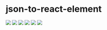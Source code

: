 # json-to-react-element

[![](https://img.shields.io/travis/ramitos/json-to-react-element.svg)](https://travis-ci.org/ramitos/json-to-react-element) [![](https://img.shields.io/codeclimate/coverage/github/ramitos/json-to-react-element.svg)](https://codeclimate.com/github/ramitos/json-to-react-element/coverage) [![](https://img.shields.io/npm/v/json-to-react-element.svg)](https://www.npmjs.com/package/@ramitos/json-to-react-element) [![](https://img.shields.io/david/ramitos/json-to-react-element.svg)](https://david-dm.org/ramitos/json-to-react-element) [![](https://img.shields.io/codeclimate/github/ramitos/json-to-react-element.svg)](https://codeclimate.com/github/ramitos/json-to-react-element) [![](https://img.shields.io/npm/l/json-to-react-element.svg)](https://www.npmjs.com/package/@ramitos/json-to-react-element)
